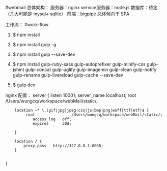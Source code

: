 #webmail
总体架构：
 服务器：nginx
 service服务器：node.js
 数据库：待定（几大可能是 mysql+ sqlite）
 前端：bigpipe
 总体倾向于 SPA


工作流：
#work-flow

1. $ npm install

2. $ npm install gulp -g

3. $ npm install gulp --save-dev

4. $ npm install gulp-ruby-sass gulp-autoprefixer gulp-minify-css gulp-jshint gulp-concat gulp-uglify gulp-imagemin gulp-clean gulp-notify gulp-rename gulp-livereload gulp-cache --save-dev

5. $ gulp dev



nginx 配置：
    server {
        listen              10001;
        server_name         localhost;
        root                /Users/wungcq/workspace/webMail/static/;


        location ~* \.(gif|jpg|jpeg|css|js|bmp|png|woff|ttf|etf)$ {
             root                /Users/wungcq/workspace/webMail/static/;
                access_log   off;
                expires      30d;

        }

        location / {
            proxy_pass   http://127.0.0.1:8088;
        }


    }